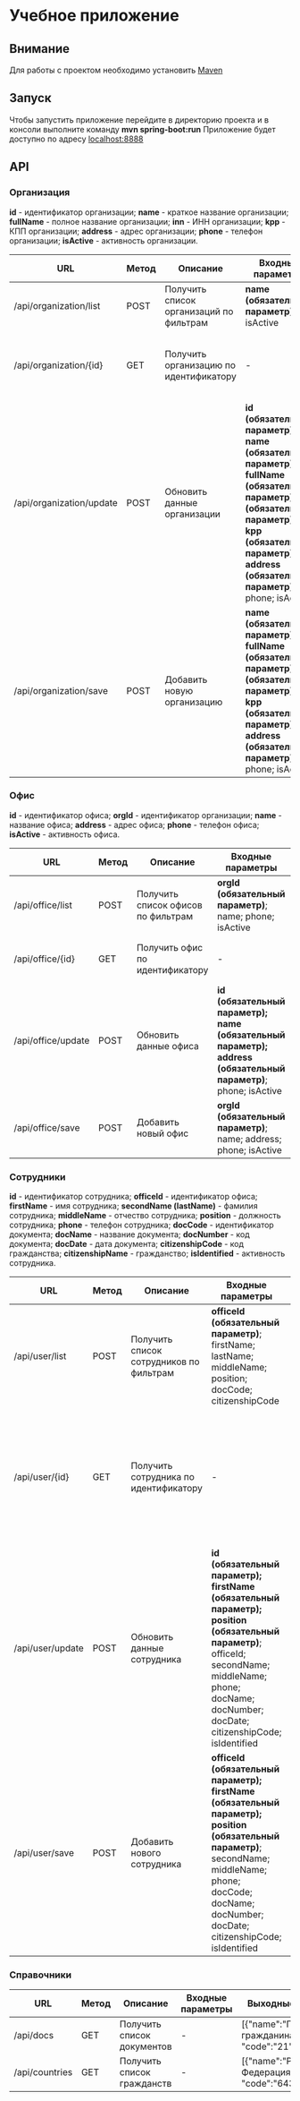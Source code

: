 # Учебное приложение

## Внимание
Для работы с проектом необходимо установить [Maven](https://maven.apache.org/download.cgi "Скачать Maven")

## Запуск
Чтобы запустить приложение перейдите в директорию проекта и в консоли выполните команду **mvn spring-boot:run**
Приложение будет доступно по адресу [localhost:8888](//localhost:8888 "Учебное приложение")

## API
### Организация

**id** - идентификатор организации;
**name** - краткое название организации;
**fullName** - полное название организации; 
**inn** - ИНН организации; 
**kpp** - КПП организации; 
**address** - адрес организации; 
**phone** - телефон организации; 
**isActive** - активность организации.

URL| Метод|Описание|Входные параметры|Выходные данные
---| ---- | ------ | --------------- | -------------- 
/api/organization/list|POST|Получить список организаций по фильтрам|**name (обязательный параметр)**; inn; isActive|[{"id":"", "name":"", "isActive":"true"}, ...]
/api/organization/{id}|GET|Получить организацию по идентификатору|-|{"id":"", "name":"", "fullName":"", "inn":"", "kpp":"", "address":"", "phone":"", "isActive":"true"}
/api/organization/update|POST|Обновить данные организации|**id (обязательный параметр); name (обязательный параметр); fullName (обязательный параметр); inn (обязательный параметр); kpp (обязательный параметр); address (обязательный параметр)**; phone; isActive|{"result":"success"}
/api/organization/save|POST|Добавить новую организацию|**name (обязательный параметр); fullName (обязательный параметр); inn (обязательный параметр); kpp (обязательный параметр); address (обязательный параметр)**; phone; isActive|{"result":"success"}

### Офис

**id** - идентификатор офиса;
**orgId** - идентификатор организации;
**name** - название офиса;
**address** - адрес офиса; 
**phone** - телефон офиса; 
**isActive** - активность офиса.

URL| Метод|Описание|Входные параметры|Выходные данные
---| ---- | ------ | --------------- | -------------- 
/api/office/list|POST|Получить список офисов по фильтрам|**orgId (обязательный параметр)**; name; phone; isActive|[{"id":"", "name":"", "isActive":"true"}, ...]
/api/office/{id}|GET|Получить офис по идентификатору|-|{"id":"", "name":"", "address":"", "phone":"", isActive":"true"}
/api/office/update|POST|Обновить данные офиса|**id (обязательный параметр); name (обязательный параметр); address (обязательный параметр)**; phone; isActive|{"result":"success"}
/api/office/save|POST|Добавить новый офис|**orgId (обязательный параметр)**; name; address; phone; isActive|{"result":"success"}

### Сотрудники

**id** - идентификатор сотрудника;
**officeId** - идентификатор офиса;
**firstName** - имя сотрудника;
**secondName (lastName)** - фамилия сотрудника;
**middleName** - отчество сотрудника;
**position** - должность сотрудника; 
**phone** - телефон сотрудника; 
**docCode** - идентификатор документа; 
**docName** - название документа; 
**docNumber** - код документа; 
**docDate** - дата документа; 
**citizenshipCode** - код гражданства; 
**citizenshipName** - гражданство; 
**isIdentified** - активность сотрудника.

URL| Метод|Описание|Входные параметры|Выходные данные
---| ---- | ------ | --------------- | -------------- 
/api/user/list|POST|Получить список сотрудников по фильтрам|**officeId (обязательный параметр)**; firstName; lastName; middleName; position; docCode; citizenshipCode|[{"id":"", "firstName":"", "secondName":"", "middleName":"", "position":""}, ...]
/api/user/{id}|GET|Получить сотрудника по идентификатору|-|{"id":"", "firstName":"", "secondName":"", "middleName":"", "position":"", "phone":"", "docName":"", "docNumber":"", "docDate":"", "citizenshipName":"", "citizenshipCode":"", "isIdentified":""}
/api/user/update|POST|Обновить данные сотрудника|**id (обязательный параметр); firstName (обязательный параметр); position (обязательный параметр)**; officeId; secondName; middleName; phone; docName; docNumber; docDate; citizenshipCode; isIdentified|{"result":"success"}
/api/user/save|POST|Добавить нового сотрудника|**officeId (обязательный параметр); firstName (обязательный параметр); position (обязательный параметр)**; secondName; middleName; phone; docCode; docName; docNumber; docDate; citizenshipCode; isIdentified|{"result":"success"}

### Справочники

URL| Метод|Описание|Входные параметры|Выходные данные
---| ---- | ------ | --------------- | -------------- 
/api/docs|GET|Получить список документов|-|[{"name":"Паспорт гражданина РФ", "code":"21"}, ...]
/api/countries|GET|Получить список гражданств|-|[{"name":"Российская Федерация", "code":"643"}, ...]